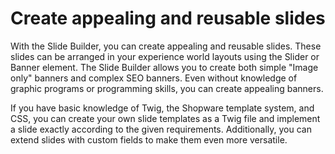 # Create appealing and reusable slides

With the Slide Builder, you can create appealing and reusable slides. These slides can be arranged in your experience world layouts using the Slider or Banner element. The Slide Builder allows you to create both simple "Image only" banners and complex SEO banners. Even without knowledge of graphic programs or programming skills, you can create appealing banners.

If you have basic knowledge of Twig, the Shopware template system, and CSS, you can create your own slide templates as a Twig file and implement a slide exactly according to the given requirements. Additionally, you can extend slides with custom fields to make them even more versatile.
